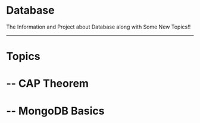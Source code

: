 # Database
The Information and Project about Database along with Some New Topics!!

---
# Topics 
# -- CAP Theorem
# -- MongoDB Basics

